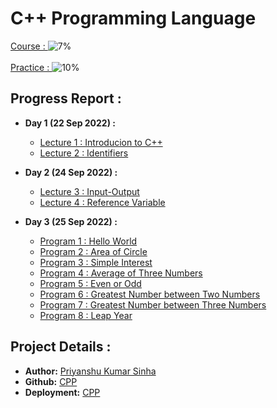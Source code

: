 # C++ Programming Language
[Course : ](https://www.youtube.com/playlist?list=PLLYz8uHU480j37APNXBdPz7YzAi4XlQUF)  ![7%](https://progress-bar.dev/5) <br><br>
[Practice : ](https://www.mysirg.com/programming-examples/cpp-programs/) ![10%](https://progress-bar.dev/10)

## Progress Report :
- **Day 1 (22 Sep 2022) :** 
	- [Lecture 1 : Introducion to C++](https://priyanshukumarsinha.github.io/CPP/lect1) 
	- [Lecture 2 : Identifiers](https://priyanshukumarsinha.github.io/CPP/lect2)
- **Day 2 (24 Sep 2022) :** 
	- [Lecture 3 : Input-Output](https://priyanshukumarsinha.github.io/CPP/lect3) 
	- [Lecture 4 : Reference Variable](https://priyanshukumarsinha.github.io/CPP/lect4) 

- **Day 3 (25 Sep 2022) :**
	- [Program 1 : Hello World](https://priyanshukumarsinha.github.io/CPP/1_HelloWorld.cpp)
	- [Program 2 : Area of Circle](https://priyanshukumarsinha.github.io/CPP/2_areaOfCircle.cpp)
	- [Program 3 : Simple Interest](https://priyanshukumarsinha.github.io/CPP/3_simpleInterest.cpp)
	- [Program 4 : Average of Three Numbers](https://priyanshukumarsinha.github.io/CPP/4_averageOfThree.cpp)
	- [Program 5 : Even or Odd](https://priyanshukumarsinha.github.io/CPP/5_evenOdd.cpp)
	- [Program 6 : Greatest Number between Two Numbers](https://priyanshukumarsinha.github.io/CPP/6_greatestTwo.cpp)
	- [Program 7 : Greatest Number between Three Numbers](https://priyanshukumarsinha.github.io/CPP/7_greatestBetweenThree.cpp)
	- [Program 8 : Leap Year](https://priyanshukumarsinha.github.io/CPP/8_leapYear.cpp)		

## Project Details : 
- **Author:** [Priyanshu Kumar Sinha](https://github.com/priyanshukumarsinha)
- **Github:** [CPP](https://github.com/priyanshukumarsinha/CPP)
- **Deployment:** [CPP](https://priyanshukumarsinha.github.io/CPP)
